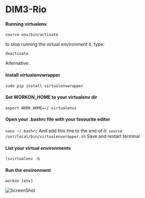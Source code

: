 DIM3-Rio
========

#### Running virtualenv
`source env/bin/activate`

to stop running the virtual environment it, type:

`deactivate`

Alternative:

#### Install virtualenvwrapper
`sudo pip install virtualenvwrapper`

#### Set WORKON_HOME to your virtualenv dir
`export WORK_HOME=~/.virtualenvs`

#### Open your .bashrc file with your favourite editor
`nano ~/.bashrc` And add this line to the end of it:
`source /usr/local/bin/virtualenvwrapper.sh`
Save and restart terminal

#### List your virtual environments
`lsvirtualenv -b`

#### Run the environment
`workon [env]`

![ScreenShot](http://octodex.github.com/images/pythocat.png)
